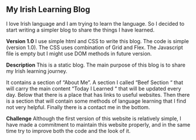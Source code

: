 ## My Irish Learning Blog

I love Irish language and I am trying to learn the language. So I decided to start writing a simpler blog to share the things I have learned.

**Version 1.0**
I use simple html and CSS to write this blog. The code is simple (version 1.0). The CSS uses combination of Grid and Flex. The Javascript file is empty but I might use DOM methods in future version.

**Description**
This is a static blog. The main purpose of this blog is to share my Irish learning journey. 

It contains a section of “About Me”. A section I called “Beef Section “ that will carry the main content “Today I Learned “ that will be updated every day. Below that there is a place that has links to useful websites. Then there is a section that will contain some methods of language learning that I find not very helpful. Finally there is a contact me in the bottom.

**Challenge**
Although the first version of this website is relatively simple, I have made a commitment to maintain this website properly, and in the same time try to improve both the code and the look of it.